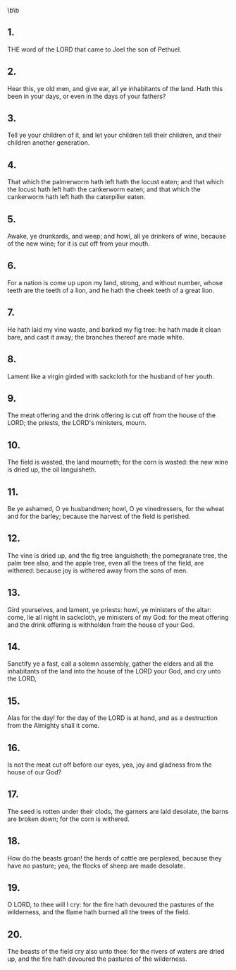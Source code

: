 \b\b
## 1.
THE word of the LORD that came to Joel the son of Pethuel.
## 2.
Hear this, ye old men, and give ear, all ye inhabitants of the land.  Hath this been in your days, or even in the days of your fathers?
## 3.
Tell ye your children of it, and let your children tell their children, and their children another generation.
## 4.
That which the palmerworm hath left hath the locust eaten; and that which the locust hath left hath the cankerworm eaten; and that which the cankerworm hath left hath the caterpiller eaten.
## 5.
Awake, ye drunkards, and weep; and howl, all ye drinkers of wine, because of the new wine; for it is cut off from your mouth.
## 6.
For a nation is come up upon my land, strong, and without number, whose teeth are the teeth of a lion, and he hath the cheek teeth of a great lion.
## 7.
He hath laid my vine waste, and barked my fig tree: he hath made it clean bare, and cast it away; the branches thereof are made white.
## 8.
Lament like a virgin girded with sackcloth for the husband of her youth.
## 9.
The meat offering and the drink offering is cut off from the house of the LORD; the priests, the LORD's ministers, mourn.
## 10.
The field is wasted, the land mourneth; for the corn is wasted: the new wine is dried up, the oil languisheth.
## 11.
Be ye ashamed, O ye husbandmen; howl, O ye vinedressers, for the wheat and for the barley; because the harvest of the field is perished.
## 12.
The vine is dried up, and the fig tree languisheth; the pomegranate tree, the palm tree also, and the apple tree, even all the trees of the field, are withered: because joy is withered away from the sons of men.
## 13.
Gird yourselves, and lament, ye priests: howl, ye ministers of the altar: come, lie all night in sackcloth, ye ministers of my God: for the meat offering and the drink offering is withholden from the house of your God.
## 14.
Sanctify ye a fast, call a solemn assembly, gather the elders and all the inhabitants of the land into the house of the LORD your God, and cry unto the LORD,
## 15.
Alas for the day!  for the day of the LORD is at hand, and as a destruction from the Almighty shall it come.
## 16.
Is not the meat cut off before our eyes, yea, joy and gladness from the house of our God?
## 17.
The seed is rotten under their clods, the garners are laid desolate, the barns are broken down; for the corn is withered.
## 18.
How do the beasts groan!  the herds of cattle are perplexed, because they have no pasture; yea, the flocks of sheep are made desolate.
## 19.
O LORD, to thee will I cry: for the fire hath devoured the pastures of the wilderness, and the flame hath burned all the trees of the field.
## 20.
The beasts of the field cry also unto thee: for the rivers of waters are dried up, and the fire hath devoured the pastures of the wilderness.
